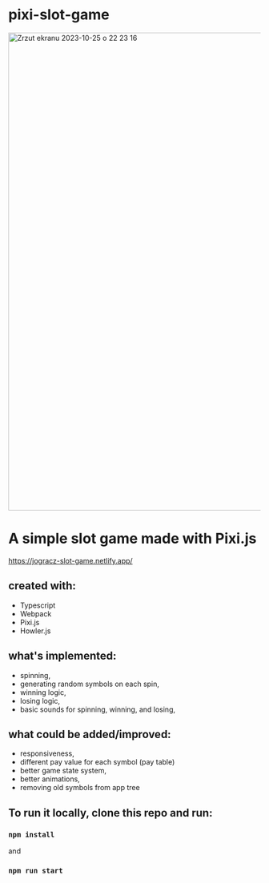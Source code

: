 # pixi-slot-game

<img width="955" alt="Zrzut ekranu 2023-10-25 o 22 23 16" src="https://github.com/jogracz/pixi-slot-game/assets/50405712/1aa1ed98-2cc3-42c3-97a1-a16c5bf3b74f">

# A simple slot game made with Pixi.js

https://jogracz-slot-game.netlify.app/

## created with:
 - Typescript
 - Webpack
 - Pixi.js
 - Howler.js

## what's implemented:
 - spinning,
 - generating random symbols on each spin,
 - winning logic,
 - losing logic,
 - basic sounds for spinning, winning, and losing,

## what could be added/improved:
 - responsiveness,
 - different pay value for each symbol (pay table)
 - better game state system,
 - better animations,
 - removing old symbols from app tree

## To run it locally, clone this repo and run:

### `npm install`

and 

### `npm run start`
